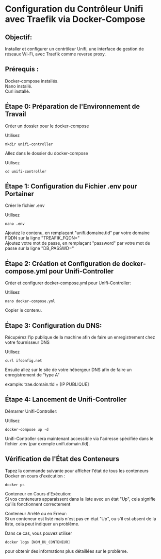 # Configuration du Contrôleur Unifi avec Traefik via Docker-Compose

## Objectif:
Installer et configurer un contrôleur Unifi, une interface de gestion de réseaux Wi-Fi, avec Traefik comme reverse proxy.

## Prérequis :
Docker-compose installés.  
Nano installé.  
Curl installé.  

## Étape 0: Préparation de l'Environnement de Travail
Créer un dossier pour le docker-compose  

Utilisez
```
mkdir unifi-controller
```

Allez dans le dossier du docker-compose

Utilisez
```
cd unifi-controller
```

## Étape 1: Configuration du Fichier .env pour Portainer
Créer le fichier .env  

Utilisez 
```
nano .env
```
Ajoutez le contenu, en remplaçant "unifi.domaine.tld" par votre domaine FQDN sur la ligne "TREAFIK_FQDN="  
Ajoutez votre mot de passe, en remplaçant "password" par votre mot de passe sur la ligne "DB_PASSWD="

## Étape 2: Création et Configuration de docker-compose.yml pour Unifi-Controller
Créer et configurer docker-compose.yml pour Unifi-Controller:

Utilisez 
```
nano docker-compose.yml
```
Copier le contenu.

## Étape 3: Configuration du DNS:

Récupérez l'ip publique de la machine afin de faire un enregistrement chez votre fournisseur DNS  

Utilisez 

```
curl ifconfig.net
```

Ensuite allez sur le site de votre hébergeur DNS afin de faire un enregistrement de "type A"

example: trae.domain.tld = [IP PUBLIQUE]


## Étape 4: Lancement de Unifi-Controller
Démarrer Unifi-Controller:

Utilisez 
```
docker-compose up -d
```
Unifi-Controller sera maintenant accessible via l'adresse spécifiée dans le fichier .env (par exemple unifi.domain.tld).  

## Vérification de l'État des Conteneurs  
Tapez la commande suivante pour afficher l'état de tous les conteneurs Docker en cours d'exécution :  
```
docker ps
```
Conteneur en Cours d'Exécution:  
Si vos conteneurs apparaissent dans la liste avec un état "Up", cela signifie qu'ils fonctionnent correctement   

Conteneur Arrêté ou en Erreur:  
Si un conteneur est listé mais n'est pas en état "Up", ou s'il est absent de la liste, cela peut indiquer un problème.  
  
Dans ce cas, vous pouvez utiliser 
```
docker logs [NOM_DU_CONTENEUR]
```
pour obtenir des informations plus détaillées sur le problème.   
